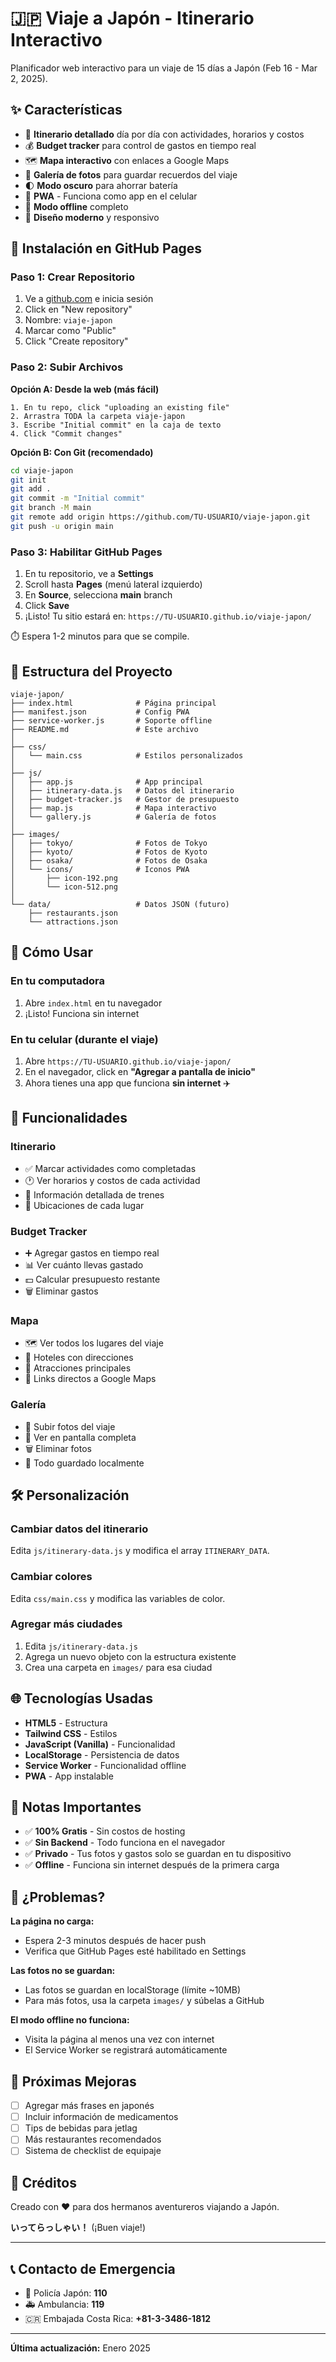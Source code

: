 # 🇯🇵 Viaje a Japón - Itinerario Interactivo

Planificador web interactivo para un viaje de 15 días a Japón (Feb 16 - Mar 2, 2025).

## ✨ Características

- 📅 **Itinerario detallado** día por día con actividades, horarios y costos
- 💰 **Budget tracker** para control de gastos en tiempo real
- 🗺️ **Mapa interactivo** con enlaces a Google Maps
- 📸 **Galería de fotos** para guardar recuerdos del viaje
- 🌓 **Modo oscuro** para ahorrar batería
- 📱 **PWA** - Funciona como app en el celular
- 🔌 **Modo offline** completo
- 🎨 **Diseño moderno** y responsivo

## 🚀 Instalación en GitHub Pages

### Paso 1: Crear Repositorio

1. Ve a [github.com](https://github.com) e inicia sesión
2. Click en "New repository"
3. Nombre: `viaje-japon`
4. Marcar como "Public"
5. Click "Create repository"

### Paso 2: Subir Archivos

**Opción A: Desde la web (más fácil)**
```
1. En tu repo, click "uploading an existing file"
2. Arrastra TODA la carpeta viaje-japon
3. Escribe "Initial commit" en la caja de texto
4. Click "Commit changes"
```

**Opción B: Con Git (recomendado)**
```bash
cd viaje-japon
git init
git add .
git commit -m "Initial commit"
git branch -M main
git remote add origin https://github.com/TU-USUARIO/viaje-japon.git
git push -u origin main
```


### Paso 3: Habilitar GitHub Pages

1. En tu repositorio, ve a **Settings**
2. Scroll hasta **Pages** (menú lateral izquierdo)
3. En **Source**, selecciona **main** branch
4. Click **Save**
5. ¡Listo! Tu sitio estará en: `https://TU-USUARIO.github.io/viaje-japon/`

⏱️ Espera 1-2 minutos para que se compile.

## 📁 Estructura del Proyecto

```
viaje-japon/
├── index.html              # Página principal
├── manifest.json           # Config PWA
├── service-worker.js       # Soporte offline
├── README.md               # Este archivo
│
├── css/
│   └── main.css            # Estilos personalizados
│
├── js/
│   ├── app.js              # App principal
│   ├── itinerary-data.js   # Datos del itinerario
│   ├── budget-tracker.js   # Gestor de presupuesto
│   ├── map.js              # Mapa interactivo
│   └── gallery.js          # Galería de fotos
│
├── images/
│   ├── tokyo/              # Fotos de Tokyo
│   ├── kyoto/              # Fotos de Kyoto
│   ├── osaka/              # Fotos de Osaka
│   └── icons/              # Iconos PWA
│       ├── icon-192.png
│       └── icon-512.png
│
└── data/                   # Datos JSON (futuro)
    ├── restaurants.json
    └── attractions.json
```

## 🎯 Cómo Usar

### En tu computadora
1. Abre `index.html` en tu navegador
2. ¡Listo! Funciona sin internet

### En tu celular (durante el viaje)
1. Abre `https://TU-USUARIO.github.io/viaje-japon/`
2. En el navegador, click en **"Agregar a pantalla de inicio"**
3. Ahora tienes una app que funciona **sin internet** ✈️

## 📱 Funcionalidades

### Itinerario
- ✅ Marcar actividades como completadas
- 🕐 Ver horarios y costos de cada actividad
- 🚆 Información detallada de trenes
- 📍 Ubicaciones de cada lugar

### Budget Tracker
- ➕ Agregar gastos en tiempo real
- 📊 Ver cuánto llevas gastado
- 💵 Calcular presupuesto restante
- 🗑️ Eliminar gastos

### Mapa
- 🗺️ Ver todos los lugares del viaje
- 🏨 Hoteles con direcciones
- 🎯 Atracciones principales
- 🔗 Links directos a Google Maps

### Galería
- 📸 Subir fotos del viaje
- 👀 Ver en pantalla completa
- 🗑️ Eliminar fotos
- 💾 Todo guardado localmente

## 🛠️ Personalización

### Cambiar datos del itinerario
Edita `js/itinerary-data.js` y modifica el array `ITINERARY_DATA`.

### Cambiar colores
Edita `css/main.css` y modifica las variables de color.

### Agregar más ciudades
1. Edita `js/itinerary-data.js`
2. Agrega un nuevo objeto con la estructura existente
3. Crea una carpeta en `images/` para esa ciudad

## 🌐 Tecnologías Usadas

- **HTML5** - Estructura
- **Tailwind CSS** - Estilos
- **JavaScript (Vanilla)** - Funcionalidad
- **LocalStorage** - Persistencia de datos
- **Service Worker** - Funcionalidad offline
- **PWA** - App instalable

## 📝 Notas Importantes

- ✅ **100% Gratis** - Sin costos de hosting
- ✅ **Sin Backend** - Todo funciona en el navegador
- ✅ **Privado** - Tus fotos y gastos solo se guardan en tu dispositivo
- ✅ **Offline** - Funciona sin internet después de la primera carga

## 🐛 ¿Problemas?

**La página no carga:**
- Espera 2-3 minutos después de hacer push
- Verifica que GitHub Pages esté habilitado en Settings

**Las fotos no se guardan:**
- Las fotos se guardan en localStorage (límite ~10MB)
- Para más fotos, usa la carpeta `images/` y súbelas a GitHub

**El modo offline no funciona:**
- Visita la página al menos una vez con internet
- El Service Worker se registrará automáticamente

## 🚀 Próximas Mejoras

- [ ] Agregar más frases en japonés
- [ ] Incluir información de medicamentos
- [ ] Tips de bebidas para jetlag
- [ ] Más restaurantes recomendados
- [ ] Sistema de checklist de equipaje

## 👥 Créditos

Creado con ❤️ para dos hermanos aventureros viajando a Japón.

**いってらっしゃい！** (¡Buen viaje!)

---

## 📞 Contacto de Emergencia

- 🚓 Policía Japón: **110**
- 🚑 Ambulancia: **119**
- 🇨🇷 Embajada Costa Rica: **+81-3-3486-1812**

---

**Última actualización:** Enero 2025